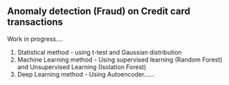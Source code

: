 ## Anomaly detection (Fraud) on Credit card transactions



Work in progress....

1) Statistical method - using t-test and Gaussian distribution
2) Machine Learning method - Using supervised learning (Random Forest) and Unsupervised Learning (Isolation Forest)
3) Deep Learning method - Using Autoencoder......
